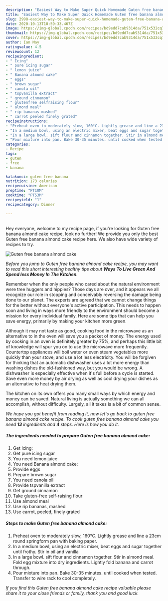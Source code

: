 ```yaml
---
description: "Easiest Way to Make Super Quick Homemade Guten free banana almond cake"
title: "Easiest Way to Make Super Quick Homemade Guten free banana almond cake"
slug: 2998-easiest-way-to-make-super-quick-homemade-guten-free-banana-almond-cake
date: 2020-10-13T10:59:33.467Z
image: https://img-global.cpcdn.com/recipes/bd9edd7cab9314da/751x532cq70/guten-free-banana-almond-cake-recipe-main-photo.jpg
thumbnail: https://img-global.cpcdn.com/recipes/bd9edd7cab9314da/751x532cq70/guten-free-banana-almond-cake-recipe-main-photo.jpg
cover: https://img-global.cpcdn.com/recipes/bd9edd7cab9314da/751x532cq70/guten-free-banana-almond-cake-recipe-main-photo.jpg
author: Ian May
ratingvalue: 4.5
reviewcount: 12
recipeingredient:
- " Icing"
- " pure icing sugar"
- " lemon juice"
- " Banana almond cake"
- " eggs"
- " brown sugar"
- " canola oil"
- " tspvanilla extract"
- " ground cinnamon"
- " glutenfree selfraising flour"
- " almond meal"
- " rip bananas mashed"
- " carrot peeled finely grated"
recipeinstructions:
- "Preheat oven to moderately slow, 160°C. Lightly grease and line a 23cm round springform pan with baking paper."
- "In a medium bowl, using an electric mixer, beat eggs and sugar together until frothy. Stir in oil and vanilla"
- "In a large bowl. sift flour and cinnamon together. Stir in almond meal. Fold egg mixture into dry ingredients. Lightly fold banana and carrot through."
- "Pour mixture into pan. Bake 30-35 minutes. until cooked when tested. Transfer to wire rack to cool completely."
categories:
- Recipe
tags:
- guten
- free
- banana

katakunci: guten free banana 
nutrition: 173 calories
recipecuisine: American
preptime: "PT10M"
cooktime: "PT53M"
recipeyield: "1"
recipecategory: Dinner

---
```

<br>
Hey everyone, welcome to my recipe page, if you're looking for Guten free banana almond cake recipe, look no further! We provide you only the best Guten free banana almond cake recipe here. We also have wide variety of recipes to try.
<br>


![Guten free banana almond cake](https://img-global.cpcdn.com/recipes/bd9edd7cab9314da/751x532cq70/guten-free-banana-almond-cake-recipe-main-photo.jpg)

<i>Before you jump to Guten free banana almond cake recipe, you may want to read this short interesting healthy tips about 
<strong>Ways To Live Green And Spend less Money In The Kitchen</strong>.</i>
</br>

Remember when the only people who cared about the natural environment were tree huggers and hippies? Those days are over, and it appears we all recognize our role in stopping and conceivably reversing the damage being done to our planet. The experts are agreed that we cannot change things for the better without everyone's active participation. This needs to happen soon and living in ways more friendly to the environment should become a mission for every individual family. Here are some tips that can help you save energy, primarily by making your kitchen more green.

Although it may not taste as good, cooking food in the microwave as an alternative to in the oven will save you a packet of money. The energy used by cooking in an oven is definitely greater by 75%, and perhaps this little bit of knowledge will spur you on to use the microwave more frequently. Countertop appliances will boil water or even steam vegetables more quickly than your stove, and use a lot less electricity. You will be forgiven for thinking that an automatic dishwasher uses a lot more energy than washing dishes the old-fashioned way, but you would be wrong. A dishwasher is especially effective when it's full before a cycle is started. Save even more money by air drying as well as cool drying your dishes as an alternative to heat drying them.

The kitchen on its own offers you many small ways by which energy and money can be saved. Natural living is actually something we can all accomplish, without difficulty. Largely, all it takes is a bit of common sense.


<i>We hope you got benefit from reading it, now let's go back to guten free banana almond cake recipe. To cook guten free banana almond cake you need <strong>13</strong> ingredients and <strong>4</strong> steps. Here is how you do it.
</i>

##### The ingredients needed to prepare Guten free banana almond cake:

1. Get  Icing:
1. Get  pure icing sugar
1. You need  lemon juice
1. You need  Banana almond cake:
1. Provide  eggs
1. Prepare  brown sugar
1. You need  canola oil
1. Provide  tspvanilla extract
1. Get  ground cinnamon
1. Take  gluten-free self-raising flour
1. Use  almond meal
1. Use  rip bananas, mashed
1. Use  carrot, peeled, finely grated


##### Steps to make Guten free banana almond cake:

1. Preheat oven to moderately slow, 160°C. Lightly grease and line a 23cm round springform pan with baking paper.
1. In a medium bowl, using an electric mixer, beat eggs and sugar together until frothy. Stir in oil and vanilla
1. In a large bowl. sift flour and cinnamon together. Stir in almond meal. Fold egg mixture into dry ingredients. Lightly fold banana and carrot through.
1. Pour mixture into pan. Bake 30-35 minutes. until cooked when tested. Transfer to wire rack to cool completely.


<i>If you find this Guten free banana almond cake recipe valuable please share it to your close friends or family, thank you and good luck.</i>
